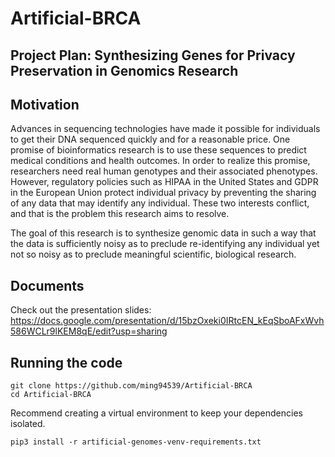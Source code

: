 # Artificial-BRCA


## Project Plan: Synthesizing Genes for Privacy Preservation in Genomics Research

## Motivation
Advances in sequencing technologies have made it possible for individuals to get their DNA sequenced quickly and for a reasonable price.  One promise of bioinformatics research is to use  these sequences to predict medical conditions and health outcomes.  In order to realize this promise, researchers need real human genotypes and their associated phenotypes.  However, regulatory policies such as HIPAA in the United States and GDPR in the European Union protect individual privacy by preventing the sharing of any data that may identify any individual.  These two interests conflict, and that is the problem this research aims to resolve.

The goal of this research is to synthesize genomic data in such a way that the data is sufficiently noisy as to preclude re-identifying any individual yet not so noisy as to preclude meaningful scientific, biological research.

## Documents
Check out the presentation slides: https://docs.google.com/presentation/d/15bzOxeki0IRtcEN_kEqSboAFxWvh586WCLr9lKEM8qE/edit?usp=sharing

## Running the code


```
git clone https://github.com/ming94539/Artificial-BRCA
cd Artificial-BRCA
```
Recommend creating a virtual environment to keep your dependencies isolated. 
```
pip3 install -r artificial-genomes-venv-requirements.txt
```
